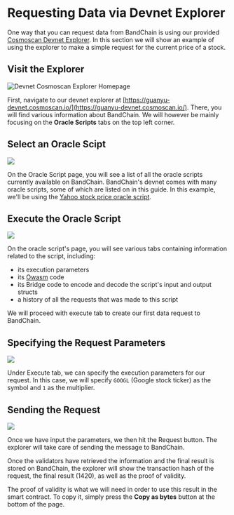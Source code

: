 <!--
order: 2
-->

# Requesting Data via Devnet Explorer

One way that you can request data from BandChain is using our provided [Cosmoscan Devnet Explorer](https://guanyu-devnet.bandchain.org). In this section we will show an example of using the explorer to make a simple request for the current price of a stock.

## Visit the Explorer

![Devnet Cosmoscan Explorer Homepage](https://gblobscdn.gitbook.com/assets%2F-LygSKDB1DKREreTLDro%2F-M8OHcqtuP2n5hY_boPH%2F-M8OTHap8MRsEGUAK6VG%2Fimage.png?alt=media&token=10fd8cd5-283b-41e1-a6a8-a813b2ff1956)

First, navigate to our devnet explorer at [https://guanyu-devnet.cosmoscan.io/](https://guanyu-devnet.cosmoscan.io/). There, you will find various information about BandChain. We will however be mainly focusing on the **Oracle Scripts** tabs on the top left corner.

## Select an Oracle Scipt

![](https://gblobscdn.gitbook.com/assets%2F-LygSKDB1DKREreTLDro%2F-M8OHcqtuP2n5hY_boPH%2F-M8OThF9cZW9uwijBKwe%2Fimage.png?alt=media&token=59311a4c-3d67-40ea-863c-92baf0688542)

On the Oracle Script page, you will see a list of all the oracle scripts currently available on BandChain. BandChain's devnet comes with many oracle scripts, some of which are listed on in this guide. In this example, we'll be using the [Yahoo stock price oracle script](https://guanyu-devnet.cosmoscan.io/oracle-script/12).

## Execute the Oracle Script

![](https://gblobscdn.gitbook.com/assets%2F-LygSKDB1DKREreTLDro%2F-M8OHcqtuP2n5hY_boPH%2F-M8OV2UwY4uqxPXpJDFI%2Fimage.png?alt=media&token=2a4b1d64-3f11-4d87-91eb-a9e7430900c6)

On the oracle script's page, you will see various tabs containing information related to the  script, including:

- its execution parameters
- its [Owasm](./../technical-specifications/owasm.md) code
- its Bridge code to encode and decode the script's input and output structs
- a history of all the requests that was made to this script

We will proceed with execute tab to create our first data request to BandChain.

## Specifying the Request Parameters

![](https://gblobscdn.gitbook.com/assets%2F-LygSKDB1DKREreTLDro%2F-M8OHcqtuP2n5hY_boPH%2F-M8OVHi9JumgeTWLaS4r%2Fimage.png?alt=media&token=ee014aed-4477-426e-9b3d-2d07f5629c70)

Under Execute tab, we can specify the execution parameters for our request. In this case, we will specify `GOOGL` (Google stock ticker) as the symbol and `1` as the multiplier.

## Sending the Request

![](https://gblobscdn.gitbook.com/assets%2F-LygSKDB1DKREreTLDro%2F-M8OHcqtuP2n5hY_boPH%2F-M8OVZzqBd7UV4NXZOVQ%2Fimage.png?alt=media&token=2e33ab2b-11e5-49cc-afb8-9c7a5ed38756)

Once we have input the parameters, we then hit the Request button. The explorer will take care of sending the message to BandChain.

Once the validators have retrieved the information and the final result is stored on BandChain, the explorer will show the transaction hash of the request, the final result (1420), as well as the proof of validity.

The proof of validity is what we will need  in order to use this result in the smart contract. To copy it, simply press the **Copy as bytes** button at the bottom of the page.
